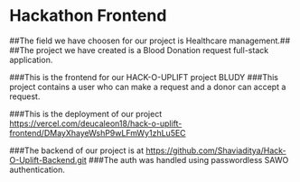 # Hackathon Frontend
##The field we have choosen for our project is Healthcare management.##
##The project we have created is a Blood Donation request full-stack application.

###This is the frontend for our HACK-O-UPLIFT project BLUDY
###This project contains a user who can make a request and a donor can accept a request.

###This is the deployment of our project
https://vercel.com/deucaleon18/hack-o-uplift-frontend/DMayXhayeWshP9wLFmWy1zhLu5EC


###The backend of our project is at https://github.com/Shaviaditya/Hack-O-Uplift-Backend.git
###The auth was handled using passwordless SAWO authentication.

